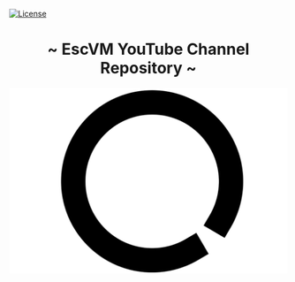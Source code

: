 [![License](https://img.shields.io/badge/License-Apache%202.0-blue.svg)](https://opensource.org/licenses/Apache-2.0)

<h1 align="center"> ~ EscVM YouTube Channel Repository ~ </h1>

<p align="center">
<a href="https://www.youtube.com/channel/UC9_Hh7gM2TO6I0aPWJBhFog?view_as=subscriber"><img src="media/circle_black_big.png" width="550px"></a>
</p>